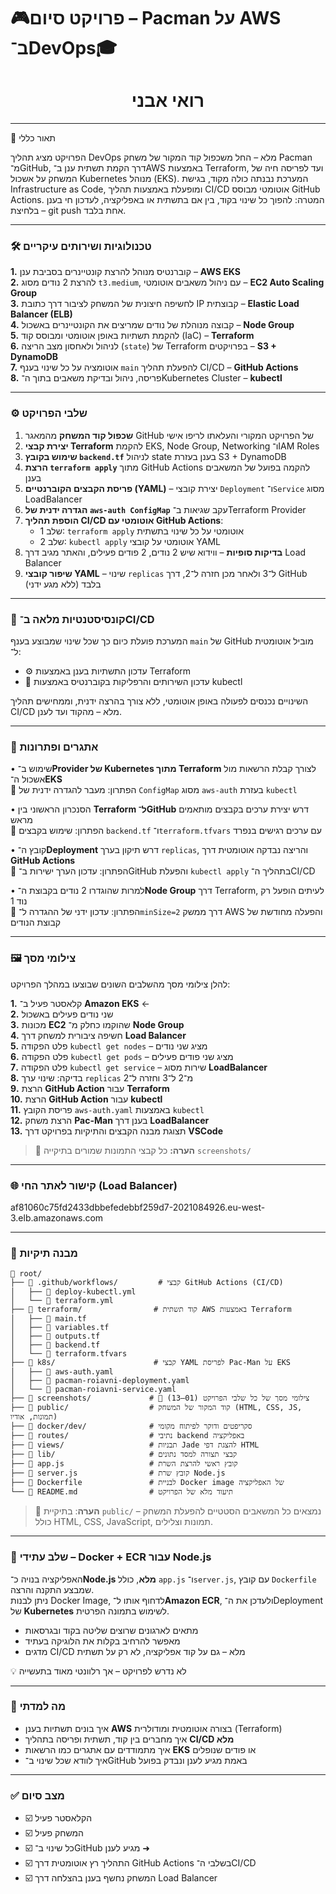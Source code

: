 # 🎮פרויקט סיום – Pacman על AWS ב־DevOps🎓  
<h1 align="center">רואי אבני</h1>

---
🧾 תאור כללי

הפרויקט מציג תהליך DevOps מלא – החל משכפול קוד המקור של משחק Pacman מ־GitHub, דרך הקמת תשתית ענן ב־AWS באמצעות Terraform, ועד לפריסה חיה של המשחק על אשכול Kubernetes מנוהל (EKS).
המערכת נבנתה כולה מקוד, בגישת Infrastructure as Code, ומופעלת באמצעות תהליך CI/CD אוטומטי מבוסס GitHub Actions.
המטרה: להפוך כל שינוי בקוד, בין אם בתשתית או באפליקציה, לעדכון חי בענן – בלחיצת git push אחת בלבד.

---

### 🛠️ טכנולוגיות ושירותים עיקריים

**1.** קוברנטיס מנוהל להרצת קונטיינרים בסביבת ענן – **AWS EKS**  
**2.** להרצת 2 נודים מסוג `t3.medium`, עם ניהול משאבים אוטומטי – **EC2 Auto Scaling Group**  
**3.** לחשיפה חיצונית של המשחק לציבור דרך כתובת IP קבוצתית – **Elastic Load Balancer (ELB)**  
**4.** קבוצה מנוהלת של נודים שמריצים את הקונטיינרים באשכול – **Node Group**  
**5.** להקמת תשתיות באופן אוטומטי ומבוסס קוד (IaC) – **Terraform**  
**6.** לניהול ולאחסון מצב הריצה (`state`) של Terraform בפרויקטים – **S3 + DynamoDB**  
**7.** אוטומציה על כל שינוי בענף `main` להפעלת תהליך CI/CD – **GitHub Actions**  
**8.** פריסה, ניהול ובדיקת משאבים בתוך ה־Kubernetes Cluster – **kubectl**



---

### ⚙️ שלבי הפרויקט

1. **שכפול קוד המשחק** מהמאגר GitHub של הפרויקט המקורי והעלאתו לריפו אישי  
2. **יצירת קבצי Terraform** להקמת EKS, Node Group, Networking ו־IAM Roles  
3. **שימוש בקובץ `backend.tf`** לניהול state בענן בעזרת S3 + DynamoDB  
4. **הרצת `terraform apply`** מתוך GitHub Actions להקמה בפועל של המשאבים בענן  
5. **פריסת הקבצים הקוברנטיים (YAML)** – יצירת קובצי `Deployment` ו־`Service` מסוג LoadBalancer  
6. **הגדרה ידנית של `aws-auth ConfigMap`** עקב שגיאות ב־Terraform Provider  
7. **הוספת תהליך CI/CD אוטומטי עם GitHub Actions**:  
   * שלב 1: `terraform apply` אוטומטי על כל שינוי בתשתית  
   * שלב 2: `kubectl apply` אוטומטי על קובצי YAML  
8. **בדיקות סופיות** – ווידוא שיש 2 נודים, 2 פודים פעילים, והאתר מגיב דרך Load Balancer  
9. **שיפור קובצי YAML** – שינוי `replicas` ל־3 ולאחר מכן חזרה ל־2, דרך GitHub בלבד (ללא מגע ידני)


---

### 🔁 קונסיסטנטיות מלאה ב־CI/CD

המערכת פועלת כיום כך שכל שינוי שמבוצע בענף `main` של GitHub מוביל אוטומטית ל־:

- ⚙️ עדכון התשתיות בענן באמצעות Terraform  
- 🚀 עדכון השירותים והרפליקות בקוברנטיס באמצעות kubectl

השינויים נכנסים לפעולה באופן אוטומטי, ללא צורך בהרצה ידנית, וממחישים תהליך CI/CD מלא – מהקוד ועד לענן.
  

---

### 🧠 אתגרים ופתרונות

• שימוש ב־**Provider של Kubernetes מתוך Terraform** לצורך קבלת הרשאות מול אשכול ה־**EKS**  
🔁 הפתרון: מעבר להגדרה ידנית של `ConfigMap` מסוג `aws-auth` בעזרת `kubectl`

• הסנכרון הראשוני בין **Terraform ל־GitHub** דרש יצירת ערכים בקבצים מותאמים מראש  
🔁 הפתרון: שימוש בקבצים `backend.tf` ו־`terraform.tfvars` עם ערכים רגישים בנפרד

• קובץ ה־**Deployment** דרש תיקון בערך `replicas`, והריצה נבדקה אוטומטית דרך **GitHub Actions**  
🔁 הפתרון: עדכון הערך ישירות ב־GitHub והפעלת `kubectl apply` בתהליך ה־CI/CD

• למרות שהוגדרו 2 נודים בקבוצת ה־**Node Group** דרך Terraform, לעיתים הופעל רק נוד 1  
🔁 הפתרון: עדכון ידני של ההגדרה ל־`minSize=2` דרך ממשק AWS והפעלה מחודשת של קבוצת הנודים




 

---


### 🖼️ צילומי מסך

להלן צילומי מסך מהשלבים השונים שבוצעו במהלך הפרויקט:

**1.** קלאסטר פעיל ב־ **Amazon EKS** ←  
**2.** שני נודים פעילים באשכול  
**3.** מכונות **EC2** שהוקמו כחלק מ־ **Node Group**  
**4.** חשיפה ציבורית למשחק דרך **Load Balancer**  
**5.** פלט הפקודה `kubectl get nodes` – מציג שני נודים  
**6.** פלט הפקודה `kubectl get pods` – מציג שני פודים פעילים  
**7.** פלט הפקודה `kubectl get service` – שירות מסוג **LoadBalancer**  
**8.** בדיקה: שינוי ערך `replicas` מ־2 ל־3 וחזרה ל־2  
**9.** הרצת **GitHub Action** עבור **Terraform**  
**10.** הרצת **GitHub Action** עבור **kubectl**  
**11.** פריסת הקובץ `aws-auth.yaml` באמצעות `kubectl`  
**12.** הרצת משחק **Pac-Man** בענן דרך **LoadBalancer**  
**13.** תצוגת מבנה הקבצים והתיקיות בפרויקט דרך **VSCode**


> 📁 **הערה:** כל קבצי התמונות שמורים בתיקייה `screenshots/`






---

### 🌐 קישור לאתר החי (Load Balancer)

af81060c75fd2433dbbefedebbf259d7-2021084926.eu-west-3.elb.amazonaws.com

---

### 🧩 מבנה תיקיות

```
📁 root/
├── 📁 .github/workflows/         # קבצי GitHub Actions (CI/CD)
│   ├── 📄 deploy-kubectl.yml
│   └── 📄 terraform.yml
├── 📁 terraform/                # קוד תשתית AWS באמצעות Terraform
│   ├── 📄 main.tf
│   ├── 📄 variables.tf
│   ├── 📄 outputs.tf
│   ├── 📄 backend.tf
│   └── 📄 terraform.tfvars
├── 📁 k8s/                      # קבצי YAML לפריסת Pac-Man על EKS
│   ├── 📄 aws-auth.yaml
│   ├── 📄 pacman-roiavni-deployment.yaml
│   └── 📄 pacman-roiavni-service.yaml
├── 📁 screenshots/             # 📸 צילומי מסך של כל שלבי הפרויקט (01–13)
├── 📁 public/                  # קוד המקור של המשחק (HTML, CSS, JS, תמונות, אודיו)
├── 📁 docker/dev/              # סקריפטים ודוקר לפיתוח מקומי
├── 📁 routes/                  # נתיבי backend באפליקציה
├── 📁 views/                   # תבניות Jade להצגת דפי HTML
├── 📁 lib/                     # קבצי תצורה למסד נתונים
├── 📄 app.js                   # קובץ ראשי להרצת השרת
├── 📄 server.js                # קובץ שרת Node.js
├── 📄 Dockerfile               # לבניית Docker image של האפליקציה
└── 📄 README.md                # תיעוד מלא של הפרויקט
```

> 📝 **הערה**: בתיקיית `public/` נמצאים כל המשאבים הסטטיים להפעלת המשחק – כולל HTML, CSS, JavaScript, תמונות וצלילים.



---

### 🧱 שלב עתידי – Docker + ECR עבור Node.js

האפליקציה בנויה כ־**Node.js מלא**, כולל `app.js` ו־`server.js`, עם קובץ `Dockerfile` שמבצע התקנה והרצה.  
ניתן לבנות Docker Image, לדחוף אותו ל־**Amazon ECR**, ולעדכן את ה־Deployment של **Kubernetes** לשימוש בתמונה הפרטית.

- מתאים לארגונים שרוצים שליטה בקוד ובגרסאות  
- מאפשר להרחיב בקלות את הלוגיקה בעתיד  
- מדגים CI/CD מלא – גם על קוד אפליקציה, לא רק על תשתית

💡 לא נדרש לפרויקט – אך רלוונטי מאוד בתעשייה

---

### 🧠 מה למדתי

- איך בונים תשתיות בענן **AWS** בצורה אוטומטית ומודולרית (Terraform)
- איך מחברים בין קוד, תשתית ופריסה בתהליך **CI/CD מלא**
- איך מתמודדים עם אתגרים כמו הרשאות **EKS** או פודים שנופלים
- איך לוודא שכל שינוי ב־GitHub באמת מגיע לענן ונבדק בפועל
 

---

### ✅ מצב סיום

<p dir="rtl">

- ☑️ הקלאסטר פעיל  
- ☑️ המשחק פעיל  
- ☑️ כל שינוי ב־GitHub מגיע לענן ➜  
- ☑️ התהליך רץ אוטומטית דרך GitHub Actions בשלבי ה־CI/CD  
- ☑️ המשחק נחשף בענן בהצלחה דרך Load Balancer  

</p>





